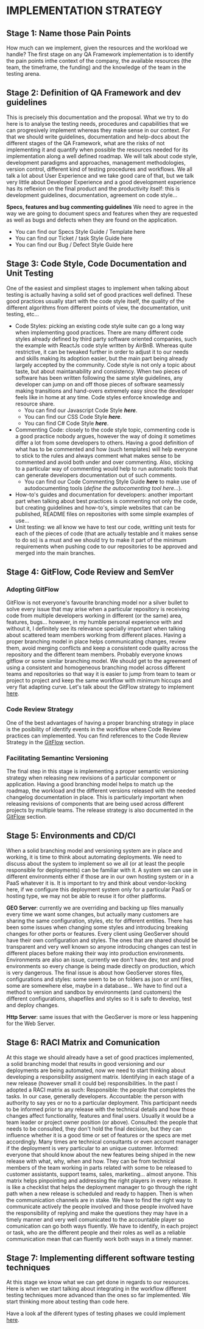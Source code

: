 

# IMPLEMENTATION STRATEGY



## **Stage 1: Name those Pain Points**

How much can we implement, given the resources and the workload we handle?
The first stage on any QA Framework implementation is to identify the pain points inthe context of the company, the available resources (the team, the timeframe, the funding) and the knowledge of the team in the testing arena.


## **Stage 2: Definition of QA Framework and dev guidelines**

This is precisely this documentation and the proposal.
What we try to do here is to analyse the testing needs, procedures and capabilities that we can progresively implement whereas they make sense in our context.
For that we should write guidelines, documentation and help-docs about the different stages of the QA Framework, what are the risks of not implementing it and quantify when possible the resources needed for its implementation along a well defined roadmap.
We will talk about code style, development paradigms and approaches, management methodologies, version control, different kind of testing procedures and workflows.
We all talk a lot about User Experience and we take good care of that, but we talk very little about Developer Experience and a good development experience has its reflexion on the final product and the productivity itself: this is development guidelines, documentation, agreement on code style...

**Specs, features and bug commenting guidelines**
We need to agree in the way we are going to document specs and features when they are requested as well as bugs and defects when they are found on the application.
 - You can find our Specs Style Guide / Template here
 - You can find our Ticket / task Style Guide here
 - You can find our Bug / Defect Style Guide here

## **Stage 3: Code Style, Code Documentation and Unit Testing**

One of the easiest and simpliest stages to implement when talking about testing is actually having a solid set of good practices well defined. 
These good practices usually start with the code style itself, the quality of the different algorithms from different points of view, the documentation, unit testing, etc...
 - Code Styles: picking an existing code style suite can go a long way when implementing good practices. There are many different code styles already defined by third party software oriented companies, such the example with ReactJs code style written by AirBnB. Whereas quite restrictive, it can be tweaked further in order to adjust it to our needs and skills making its adoption easier, but the main part being already largely accepted by the community. Code style is not only a topic about taste, but about maintanability and consistency. When two pieces of software has been written following the same style guidelines, any developer can jump on and off those pieces of software  seamessly making transitions and hand-overs extremely easy since the developer feels like in home at any time. Code styles enforce knowledge and resource share.
	 - You can find our Javascript Code Style ***here***.
	 - You can find our CSS Code Style ***here***.
	 - You can find C# Code Style ***here***.
 - Commenting Code: closely to the code style topic, commenting code is a good practice nobody argues, however the way of doing it sometimes differ a lot from some developers to others. Having a good definition of what has to be commented and how (such templates) will help everyone to stick to the rules and always comment what makes sense to be commented and avoid both under and over commenting. Also, sticking to a particular way of commenting would help to run automatic tools that can generate developers documentation out of such comments.
	 - You can find our Code Commenting Style Guide ***here*** to make use of autodocumenting tools (*define the autocomenting tool here...*).
 - How-to's guides and documentation for developers: another important part when talking about best practices is commenting not only the code, but creating guidelines and how-to's, simple websites that can be published, README files on repositories with some simple examples of use...
 - Unit testing: we all know we have to test our code, writting unit tests for each of the pieces of code (that are actually testable and it makes sense to do so) is a must and we should try to make it part of the minimum requirements when pushing code to our repositories to be approved and merged into the main branches.

## **Stage 4: GitFlow, Code Review and SemVer**

### **Adopting GitFlow**
GitFlow is not everyone's favourite branching model nor a silver bullet to solve every issue that may arise when a particular repository is receiving code from multiple developers working in different (or the same) area, features, bugs... however, in my humble personal experience with and without it, I definitely see its relevance specially important when talking about scattered team members working from different places.
Having a proper branching model in place helps communicating changes, review them, avoid merging conflicts and keep a consistent code quality across the repository and the different team members.
Probably everyone knows gitflow or some similar branching model. We should get to the agreement of using a consistent and homogeneous branching model across different teams and repositories so that way it is easier to jump from team to team or project to project and keep the same workflow with minimum hiccups and very flat adapting curve.
Let's talk about the GitFlow strategy to implement [here](gitflow.md).

### **Code Review Strategy**
One of the best advantages of having a proper branching strategy in place is the posibility of identify events in the workflow where Code Review practices can implemented.
You can find references to the Code Review Strategy in the [GitFlow](gitflow.md) section.

### **Facilitating Semantinc Versioning**
The final step in this stage is implementing a proper semantic versioning strategy when releasing new revisions of a particular component or application. Having a good branching model helps to match up the roadmap, the workload and the different versions released with the needed changelog documentation in place.
This is particularly important when releasing revisions of components that are being used across different projects by multiple teams.
The release strategy is also documented in the [GitFlow](gitflow.md) section.

## **Stage 5: Environments and CD/CI**

When a solid branching model and versioning system are in place and working, it is time to think about automating deployments.
We need to discuss about the system to implement so we all (or at least the people responsible for deployments) can be familiar with it. A system we can use in different environments either if those are in our own hosting system or in a PaaS whatever it is.
It is important to try and think about vendor-locking here, if we configure this deployment system only for a particular PaaS or hosting type, we may not be able to reuse it for other platforms.

**GEO Server**: currently we are overriding and backing up files manually every time we want some changes, but actually many customers are sharing the same configuration, styles, etc for different entities. There has been some issues when changing some styles and introducing breaking changes for other ports or features.
Every client using GeoServer should have their own configuration and styles. The ones that are shared should be transparent and very well known so anyone introducing changes can test in different places before making their way into production environments. Environments are also an issue, currently we don't have dev, test and prod environments so every change is being made directly on production, which is very dangerous. The final issue is about how GeoServer stores files, configurations and styles: some seem to be on folders as json or xml files, some are somewhere else, maybe in a database... We have to find out a method to version and sandbox by environments (and customers) the different configurations, shapefiles and styles so it is safe to develop, test and deploy changes.

**Http Server**: same issues that with the GeoServer is more or less happening for the Web Server.

## Stage 6: RACI Matrix and Comunication

At this stage we should already have a set of good practices implemented, a solid branching model that results in good versioning and our deployments are being automated, now we need to start thinking about developing a responsibility assigment matrix.
Identifying in each stage of a new release (however small it could be) responsibilities. 
In the past I adopted a RACI matrix as such:
Responsible: the people that completes the tasks. In our case, generally developers.
Accountable: the person with authority to say yes or no to a particular deployment. This participant needs to be informed prior to any release with the technical details and how those changes affect functionality, features and final users. Usually it would be a team leader or project owner position (or above).
Consulted: the people that needs to be consulted, they don't hold the final decision, but they can influence whether it is a good time or set of features or the specs are met accordingly. Many times are technical consultants or even account manager if the deployment is very particular to an unique customer.
Informed: everyone that should know about the new features being shiped in the new release with what, why, when and how. They can be from technical members of the team working in parts related with some to be released to customer assistants, support teams, sales, marketing... almost anyone.
This matrix helps pinpointing and addressing the right players in every release. It is like a checklist that helps the deployment manager to go through the right path when a new release is scheduled and ready to happen. Then is when the communication channels are in stake.
We have to find the right way to communicate actively the people involved and those people involved have the responsibility of replying and make the questions they may have in a timely manner and very well comunicated to the accountable player so comunication can go both ways fluently.
We have to identify, in each project or task, who are the different people and their roles as well as a reliable communication mean that can fluently work both ways in a timely manner.

## Stage 7: Implementing different software testing techniques

At this stage we know what we can get done in regards to our resources.
Here is when we start talking about integrating in the workflow different testing techniques more advanced than the ones so far implemented. We start thinking more about testing than code here.

Have a look af the diferent types of testing phases we could implement [here](testing_phases.md).

